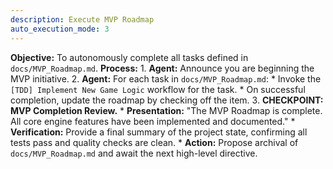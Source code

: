 ```yaml
---
description: Execute MVP Roadmap
auto_execution_mode: 3
---
```


**Objective:** To autonomously complete all tasks defined in `docs/MVP_Roadmap.md`.
**Process:**
    1. **Agent:** Announce you are beginning the MVP initiative.
    2. **Agent:** For each task in `docs/MVP_Roadmap.md`:
        * Invoke the `[TDD] Implement New Game Logic` workflow for the task.
        * On successful completion, update the roadmap by checking off the item.
    3. **CHECKPOINT: MVP Completion Review.**
        * **Presentation:** "The MVP Roadmap is complete. All core engine features have been implemented and documented."
        * **Verification:** Provide a final summary of the project state, confirming all tests pass and quality checks are clean.
        * **Action:** Propose archival of `docs/MVP_Roadmap.md` and await the next high-level directive.